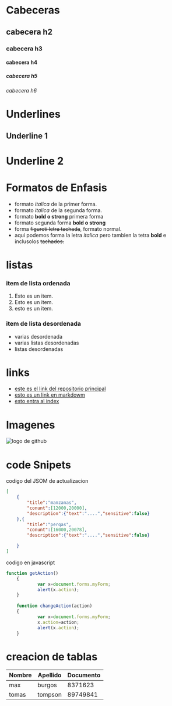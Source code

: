 # Cabeceras 
## cabecera h2
### cabecera h3
#### cabecera h4
##### cabecera h5
###### cabecera h6

# Underlines
Underline 1
--------------

Underline 2
==============

# Formatos de Enfasis
 - formato *italica* de la primer forma.
 - formato _italica_ de la segunda forma.
 - formato **bold o strong** primera forma
 - formato segunda forma __bold o strong__
 - forma ~~figureti letra tachada~~, formato normal.
 - aqui podemos forma la letra *italica* pero tambien la tetra **bold** e inclusolos ~~tachados.~~ 

# listas 
### item de lista ordenada
1. Esto es un item.
2. Esto es un item.
3. esto es un item.

### item de lista desordenada
 - varias desordenada
 - varias listas desordenadas
 - listas desordenadas

# links
 - <a href="https://github.com/arielforcode/hello-word-git"> este es el link del repositorio principal</a>
 - [esto es un link en markdowm](https://github.com/arielforcode/hello-word-git)
 - [esto entra al index](index.html)

# Imagenes
![logo de github](https://anthoncode.com/wp-content/uploads/2019/01/github-octocat-logo-png.png)

# code Snipets
codigo del JSOM de actualizacion
```JSON
[
    {
        "title":"manzanas",
        "conunt":[12000,20000],
        "description":{"text":"....","sensitive":false}
    },{
        "title":"perqas",
        "conunt":[16000,20078],
        "description":{"text":"....","sensitive":false}

    }
]
```
codigo en javascript
```Javascript
function getAction()
    {
            var x=document.forms.myForm;
            alert(x.action);
    }
    
    function changeAction(action)
    {
            var x=document.forms.myForm;
            x.action=action;
            alert(x.action);
    } 
```

# creacion de tablas

| Nombre | Apellido | Documento |
|--------|----------|-----------|
| max    |burgos    | 8371623   |
|tomas   |tompson   |89749841   |


